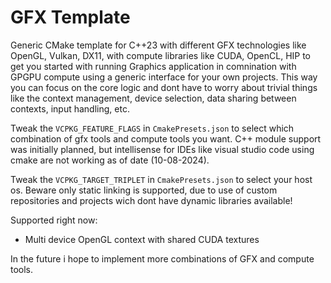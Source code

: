 # GFX Template

Generic CMake template for C++23 with different GFX technologies like OpenGL, Vulkan, DX11, with compute libraries like CUDA, OpenCL, HIP to get you started with running Graphics application in comnination with GPGPU compute using a generic interface for your own projects. This way you can focus on the core logic and dont have to worry about trivial things like the context management, device selection, data sharing between contexts, input handling, etc. 

Tweak the `VCPKG_FEATURE_FLAGS` in `CmakePresets.json` to select which combination of gfx tools and compute tools you want. C++ module support was initially planned, but intellisense for IDEs like visual studio code using cmake are not working as of date (10-08-2024).

Tweak the `VCPKG_TARGET_TRIPLET` in `CmakePresets.json` to select your host os. Beware only static linking is supported, due to use of custom repositories and projects wich dont have dynamic libraries available!

Supported right now:
- Multi device OpenGL context with shared CUDA textures

In the future i hope to implement more combinations of GFX and compute tools. 

